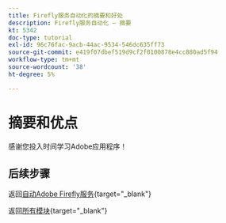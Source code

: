 ```yaml
---
title: Firefly服务自动化的摘要和好处
description: Firefly服务自动化 — 摘要
kt: 5342
doc-type: tutorial
exl-id: 96c76fac-9acb-44ac-9534-546dc635ff73
source-git-commit: e419f07dbef519d9cf2f0100878e4cc880ad5f94
workflow-type: tm+mt
source-wordcount: '38'
ht-degree: 5%

---
```


# 摘要和优点

感谢您投入时间学习Adobe应用程序！

## 后续步骤

返回[自动Adobe Firefly服务](./automation.md){target="_blank"}

返回[所有模块](./../../../overview.md){target="_blank"}
